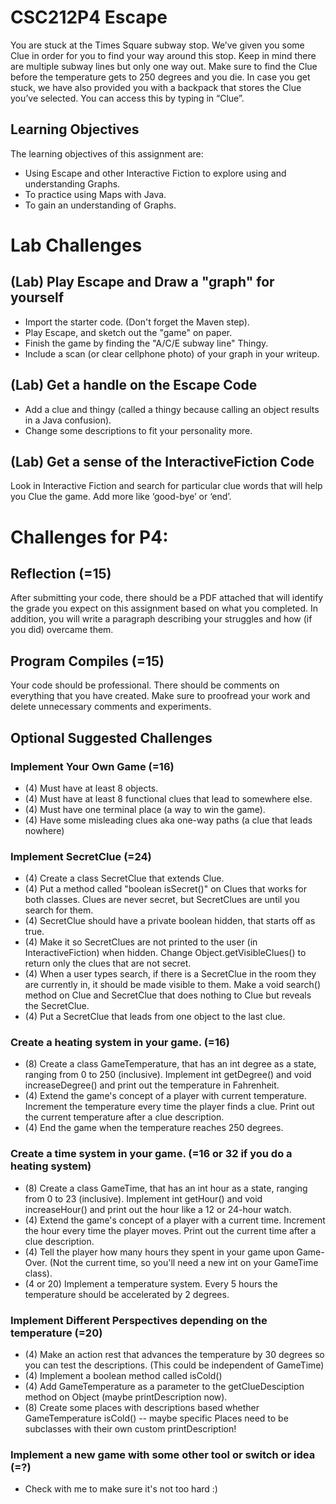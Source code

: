 # CSC212P4 Escape

You are stuck at the Times Square subway stop. We’ve given you some Clue in order for you to find your way around this stop. Keep in mind there are multiple subway lines but only one way out. Make sure to find the Clue before the temperature gets to 250 degrees and you die. In case you get stuck, we have also provided you with a backpack that stores the Clue you’ve selected. You can access this by typing in “Clue”.

## Learning Objectives
The learning objectives of this assignment are:
 - Using Escape and other Interactive Fiction to explore using and understanding Graphs. 
 - To practice using Maps with Java. 
 - To gain an understanding of Graphs.

# Lab Challenges

## (Lab) Play Escape and Draw a "graph" for yourself
 - Import the starter code. (Don't forget the Maven step).
 - Play Escape, and sketch out the "game" on paper.
 - Finish the game by finding the "A/C/E subway line" Thingy.
 - Include a scan (or clear cellphone photo) of your graph in your writeup.

 
## (Lab) Get a handle on the Escape Code
- Add a clue and thingy (called a thingy because calling an object results in a Java confusion).
- Change some descriptions to fit your personality more.


## (Lab) Get a sense of the InteractiveFiction Code
Look in Interactive Fiction and search for particular clue words that will help you Clue the game. Add more like ‘good-bye’ or ‘end’.

# Challenges for P4:


## Reflection (=15)

After submitting your code, there should be a PDF attached that will identify the grade you expect on this assignment based on what you completed. In addition, you will write a paragraph describing your struggles and how (if you did) overcame them.


## Program Compiles (=15)
Your code should be professional. There should be comments on everything that you have created. Make sure to proofread your work and delete unnecessary comments and experiments.


## Optional Suggested Challenges

### Implement Your Own Game (=16)
- (4) Must have at least 8 objects.
- (4) Must have at least 8 functional clues that lead to somewhere else.
- (4) Must have one terminal place (a way to win the game).
- (4) Have some misleading clues aka one-way paths (a clue that leads nowhere)

### Implement SecretClue (=24)
- (4) Create a class SecretClue that extends Clue.
- (4) Put a method called "boolean isSecret()" on Clues that works for both classes. Clues are never secret, but SecretClues are until you search for them.
- (4) SecretClue should have a private boolean hidden, that starts off as true.
- (4) Make it so SecretClues are not printed to the user (in InteractiveFiction) when hidden. Change Object.getVisibleClues() to return only the clues that are not secret.
- (4) When a user types search, if there is a SecretClue in the room they are currently in, it should be made visible to them. Make a void search() method on Clue and SecretClue that does nothing to Clue but reveals the SecretClue.
- (4) Put a SecretClue that leads from one object to the last clue.
 
### Create a heating system in your game. (=16) 
- (8) Create a class GameTemperature, that has an int degree as a state, ranging from 0 to 250 (inclusive). Implement int getDegree() and void increaseDegree() and print out the temperature in Fahrenheit. 
- (4) Extend the game's concept of a player with current temperature. Increment the temperature every time the player finds a clue. Print out the current temperature after a clue description.
- (4) End the game when the temperature reaches 250 degrees.
 
### Create a time system in your game. (=16 or 32 if you do a heating system)
- (8) Create a class GameTime, that has an int hour as a state, ranging from 0 to 23 (inclusive). Implement int getHour() and void increaseHour() and print out the hour like a 12 or 24-hour watch.
- (4) Extend the game's concept of a player with a current time. Increment the hour every time the player moves. Print out the current time after a clue description.
- (4) Tell the player how many hours they spent in your game upon Game-Over. (Not the current time, so you'll need a new int on your GameTime class).
- (4 or 20) Implement a temperature system. Every 5 hours the temperature should be accelerated by 2 degrees.

### Implement Different Perspectives depending on the temperature (=20) 
- (4) Make an action rest that advances the temperature by 30 degrees so you can test the descriptions. (This could be independent of GameTime)
- (4) Implement a boolean method called isCold()
- (4) Add GameTemperature as a parameter to the getClueDesciption method on Object (maybe printDescription now).
- (8) Create some places with descriptions based whether GameTemperature isCold() -- maybe specific Places need to be subclasses with their own custom printDescription!

 
### Implement a new game with some other tool or switch or idea (=?)
 - Check with me to make sure it's not too hard :)
 
